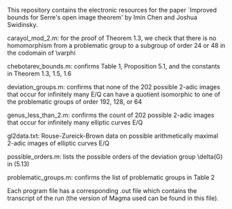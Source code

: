 

This repository contains the electronic resources for the paper `Improved bounds for Serre's open image theorem' by Imin Chen and Joshua Swidinsky.

carayol_mod_2.m: for the proof of Theorem 1.3, we check that there is no homomorphism from a problematic group to a subgroup of order 24 or 48 in the codomain of \varphi

chebotarev_bounds.m: confirms Table 1, Proposition 5.1, and the constants in Theorem 1.3, 1.5, 1.6

deviation_groups.m: confirms that none of the 202 possible 2-adic images that occur for infinitely many E/Q can have a quotient isomorphic to one of the problematic groups of order 192, 128, or 64

genus_less_than_2.m: confirms the count of 202 possible 2-adic images that occur for infinitely many elliptic curves E/Q

gl2data.txt: Rouse-Zureick-Brown data on possible arithmetically maximal 2-adic images of elliptic curves E/Q

possible_orders.m: lists the possible orders of the deviation group \delta(G) in (5.13)

problematic_groups.m: confirms the list of problematic groups in Table 2

Each program file has a corresponding .out file which contains the transcript of the run (the version of Magma used can be found in this file). 
